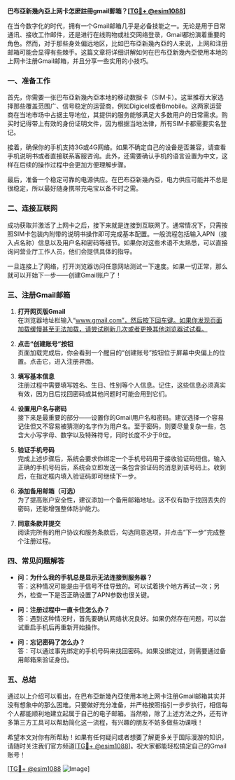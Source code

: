 **巴布亞新幾內亞上网卡怎麽註冊gmail郵箱？[[TG💪+ @esim1088](https://t.me/s/esim1088)]**

在当今数字化的时代，拥有一个Gmail邮箱几乎是必备技能之一。无论是用于日常通讯、接收工作邮件，还是进行在线购物或社交网络登录，Gmail都扮演着重要的角色。然而，对于那些身处偏远地区，比如巴布亞新幾內亞的人来说，上网和注册邮箱可能会显得有些棘手。这篇文章将详细讲解如何在巴布亞新幾內亞使用本地的上网卡注册Gmail邮箱，并且分享一些实用的小技巧。

### 一、准备工作

首先，你需要一张巴布亞新幾內亞本地的移动数据卡（SIM卡）。这里推荐大家选择那些覆盖范围广、信号稳定的运营商，例如Digicel或者Bmobile。这两家运营商在当地市场中占据主导地位，其提供的服务能够满足大多数用户的日常需求。购买时记得带上有效的身份证明文件，因为根据当地法律，所有SIM卡都需要实名登记。

接着，确保你的手机支持3G或4G网络。如果不确定自己的设备是否兼容，请查看手机说明书或者直接联系客服咨询。此外，还需要确认手机的语言设置为中文，这样在后续的操作过程中会更加方便理解步骤。

最后，准备一个稳定可靠的电源供应。在巴布亞新幾內亞，电力供应可能并不总是很稳定，所以最好随身携带充电宝以备不时之需。

### 二、连接互联网

成功获取并激活了上网卡之后，接下来就是连接到互联网了。通常情况下，只需按照SIM卡包装内附带的说明书操作即可完成基本配置。一般流程包括输入APN（接入点名称）信息以及用户名和密码等细节。如果你对这些术语不太熟悉，可以直接询问营业厅工作人员，他们会提供具体的指导。

一旦连接上了网络，打开浏览器访问任意网站测试一下速度。如果一切正常，那么就可以开始下一步——创建Gmail账户了！

### 三、注册Gmail邮箱

1. **打开网页版Gmail**  
   在浏览器地址栏输入“www.gmail.com”，然后按下回车键。如果你发现页面加载缓慢甚至无法加载，请尝试刷新几次或者更换其他浏览器试试看。

2. **点击“创建账号”按钮**  
   页面加载完成后，你会看到一个醒目的“创建账号”按钮位于屏幕中央偏上的位置。点击它，进入注册界面。

3. **填写基本信息**  
   注册过程中需要填写姓名、生日、性别等个人信息。记住，这些信息必须真实有效，因为日后找回密码或其他问题时可能会用到它们。

4. **设置用户名与密码**  
   接下来是最重要的部分——设置你的Gmail用户名和密码。建议选择一个容易记住但又不容易被猜测的名字作为用户名。至于密码，则要尽量复杂一些，包含大小写字母、数字以及特殊符号，同时长度不少于8位。

5. **验证手机号码**  
   完成上述步骤后，系统会要求你绑定一个手机号码用于接收验证码短信。输入正确的手机号码后，系统会立即发送一条包含验证码的消息到该号码上。收到后，在指定框内填入验证码即可继续下一步。

6. **添加备用邮箱（可选）**  
   为了提高账户安全性，建议添加一个备用邮箱地址。这不仅有助于找回丢失的密码，还能增强整体防护能力。

7. **同意条款并提交**  
   阅读完所有的用户协议和服务条款后，勾选同意选项，并点击“下一步”完成整个注册过程。

### 四、常见问题解答

- **问：为什么我的手机总是显示无法连接到服务器？**  
  答：这种情况可能是由于信号不佳导致的。可以试着换个地方再试一次；另外，检查一下是否正确设置了APN参数也很关键。

- **问：注册过程中一直卡住怎么办？**  
  答：遇到这种情况时，首先要确认网络状况良好。如果仍然存在问题，可以尝试重启手机后再重新开始操作。

- **问：忘记密码了怎么办？**  
  答：可以通过事先绑定的手机号码来找回密码。如果没绑定过，则需要通过备用邮箱来验证身份。

### 五、总结

通过以上介绍可以看出，在巴布亞新幾內亞使用本地上网卡注册Gmail邮箱其实并没有想象中的那么困难。只要做好充分准备，并严格按照指引一步步执行，相信每个人都能顺利地建立起属于自己的电子邮箱。当然啦，除了上述方法之外，还有许多第三方工具可以帮助简化这一流程，有兴趣的朋友不妨多做些功课哦！

希望本文对你有所帮助！如果有任何疑问或者想要了解更多关于国际漫游的知识，请随时关注我们官方频道[[TG💪+ @esim1088](https://t.me/s/esim1088)]。祝大家都能轻松搞定自己的Gmail账号！

[[TG💪+ @esim1088](https://t.me/s/esim1088) ![Image](https://i.postimg.cc/4NQfJmqS/Snipaste-2025-05-13-00-14-12.png)]